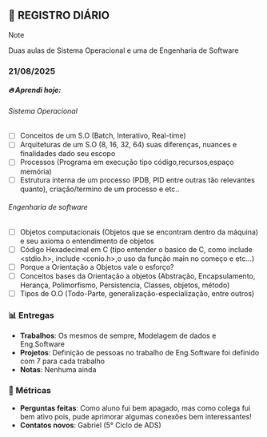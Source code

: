 ## 🧠 REGISTRO DIÁRIO
> [!NOTE]
> Duas aulas de Sistema Operacional e uma de Engenharia de Software

### 21/08/2025

##### **🔥 Aprendi hoje:** 
###### Sistema Operacional
- [ ] Conceitos de um S.O (Batch, Interativo, Real-time)
- [ ] Arquiteturas de um S.O (8, 16, 32, 64) suas diferenças, nuances e finalidades dado seu escopo
- [ ] Processos (Programa em execução tipo código,recursos,espaço memória)
- [ ] Estrutura interna de um processo (PDB, PID entre outras tão relevantes quanto), criação/termino de um processo e etc..
###### Engenharia de software
- [ ] Objetos computacionais (Objetos que se encontram dentro da máquina) e seu axioma o entendimento de objetos
- [ ] Código Hexadecimal em C (tipo entender o basico de C, como include <stdio.h>, include <conio.h>,o uso da função main no começo e etc...)
- [ ] Porque a Orientação a Objetos vale o esforço?
- [ ] Conceitos bases da Orientação a objetos (Abstração, Encapsulamento, Herança, Polimorfismo, Persistencia, Classes, objetos, método)
- [ ] Tipos de O.O (Todo-Parte, generalização-especialização, entre outros)

### 📊 Entregas
- **Trabalhos**: Os mesmos de sempre, Modelagem de dados e Eng.Software
- **Projetos**: Definição de pessoas no trabalho de Eng.Software foi definido com 7 para cada trabalho
- **Notas**: Nenhuma ainda

### 🎯 Métricas
- **Perguntas feitas**: Como aluno fui bem apagado, mas como colega fui bem ativo pois, pude aprimorar algumas conexões bem interessantes!
- **Contatos novos**: Gabriel (5° Ciclo de ADS)

